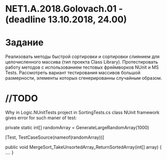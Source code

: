 # NET1.A.2018.Golovach.01  - (deadline 13.10.2018, 24.00)

# Задание
Реализовать методы быстрой сортировки и сортировки слиянием для целочисленного массива (тип проекта Class Library). 
Протестировать работу методов с использованием тестовых фреймворков NUnit и MS Tests. 
Рассмотреть вариант тестирования массивов большой размерности, элементы которых сгенерированны случайным образом.

# //TODO 
Why in Logic.NUnitTests project in SortingTests.cs class NUnit framework gives error for such maner of test:

private static int[] randomArray = GenerateLargeRandomArray(1000)

[Test, TestCaseSource(nameof(randomArray))]

public void MergeSort_TakeUnsortedArray_ReturnSortedArray(int[] array) { .... }
